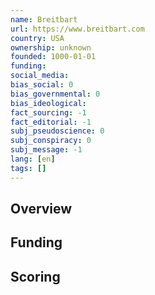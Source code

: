 ```yaml
---
name: Breitbart
url: https://www.breitbart.com
country: USA
ownership: unknown
founded: 1000-01-01
funding:
social_media:
bias_social: 0
bias_governmental: 0
bias_ideological:
fact_sourcing: -1
fact_editorial: -1
subj_pseudoscience: 0
subj_conspiracy: 0
subj_message: -1
lang: [en]
tags: []
---
```


## Overview

## Funding

## Scoring
